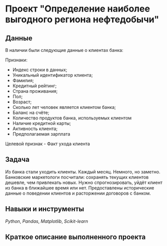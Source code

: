 # Проект "Определение наиболее выгодного региона нефтедобычи"


## Данные

В наличии были следующие данные о клиентах банка:

Признаки:
- Индекс строки в данных;
- Уникальный идентификатор клиента;
- Фамилия;
- Кредитный рейтинг;
- Страна проживания;
- Пол;
- Возраст;
- Сколько лет человек является клиентом банка;
- Баланс на счёте;
- Количество продуктов банка, используемых клиентом
- Наличие кредитной карты;
- Активность клиента;
- Предполагаемая зарплата

Целевой признак - Факт ухода клиента
     
## Задача

Из банка стали уходить клиенты. Каждый месяц. Немного, но заметно. Банковские маркетологи посчитали: сохранять текущих клиентов дешевле, чем привлекать новых.
Нужно спрогнозировать, уйдёт клиент из банка в ближайшее время или нет. Предоставлены исторические данные о поведении клиентов и расторжении договоров с банком.
   
## Навыки и инструменты
*Python*, *Pandas*, *Matplotlib*, *Scikit-learn*

## Краткое описание выполненного проекта
